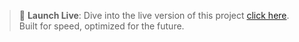 > 🚀 **Launch Live**: Dive into the live version of this project [click here](https://saipriyacoder.github.io/LinkedIn_Login_Page/).
>  Built for speed, optimized for the future.


